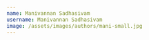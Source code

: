 ```yaml
---
name: Manivannan Sadhasivam
username: Manivannan Sadhasivam
image: /assets/images/authors/mani-small.jpg
---
```

